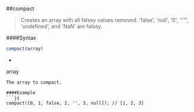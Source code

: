 ##compact
>Creates an array with all falsey values removed.
>'false', 'null', '0', '""', 'undefined', and 'NaN' are falsey.

####Syntax
```js
compact(array)
```

- ```js
array
```
The array to compact.

####Example
```js
compact([0, 1, false, 2, '', 3, null]); // [1, 2, 3]
```